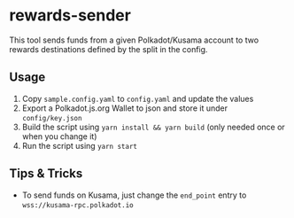 # rewards-sender

This tool sends funds from a given Polkadot/Kusama account to two rewards destinations defined by the split in the config.

## Usage

1. Copy `sample.config.yaml` to `config.yaml` and update the values
1. Export a Polkadot.js.org Wallet to json and store it under `config/key.json`
1. Build the script using `yarn install && yarn build` (only needed once or when you change it)
1. Run the script using `yarn start`

## Tips & Tricks

- To send funds on Kusama, just change the `end_point` entry to `wss://kusama-rpc.polkadot.io`